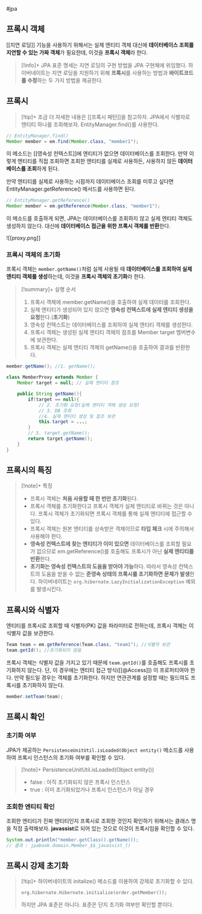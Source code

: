 #jpa 

## 프록시 객체
[[지연 로딩]] 기능을 사용하기 위해서는 실제 엔티티 객체 대신에 **데이터베이스 조회를 지연할 수 있는 가짜 객체**가 필요한데, 이것을 **프록시 객체**라 한다.

> [!info]+ 
> JPA 표준 명세는 지연 로딩의 구현 방법을 JPA 구현체에 위임했다. 하이버네이트는 지연 로딩을 지원하기 위해 **프록시**를 사용하는 방법과 **바이트코드를 수정**하는 두 가지 방법을 제공한다.

## 프록시
> [!tip]+ 
> 조금 더 자세한 내용은 [[프록시 패턴]]을 참고하자.
JPA에서 식별자로 엔티티 하나를 조회해보자. EntityManager.find()를 사용한다.

```java
// EntityManager.find()
Member member = em.find(Member.class, "member1");
```

이 메소드는 [[영속성 컨텍스트]]에 엔티티가 없으면 데이터베이스를 조회한다. 만약 이렇게 엔티티를 직접 조회하면 조회한 엔티티를 실제로 사용하든, 사용하지 않든 **데이터베이스를 조회**하게 된다.

만약 엔티티를 실제로 사용하는 시점까지 데이터베이스 조회를 미루고 싶다면 EntityManager.getReference() 메서드를 사용하면 된다.

```java
// EntityManager.getReference()
Member member = em.getReference(Member.class, "member1");
```

이 메소드를 호출하게 되면, JPA는 데이터베이스를 조회하지 않고 실제 엔티티 객체도 생성하지 않는다. 대신에 **데이터베이스 접근을 위한 프록시 객체를 반환**한다.

![[proxy.png]]

### 프록시 객체의 초기화
프록시 객체는 `member.getName()`처럼 실제 사용될 때 **데이터베이스를 조회하여 실제 엔티티 객체를 생성**하는데, 이것을 **프록시 객체의 초기화**라 한다.

> [!summary]+ 실행 순서
> 1. 프록시 객체에 member.getName()을 호출하여 실제 데이터를 조회한다.
> 2. 실제 엔티티가 생성되어 있지 않으면 **영속성 컨텍스트에 실제 엔티티 생성을 요청**한다.(**초기화**)
> 3. 영속성 컨텍스트는 데이터베이스를 조회하여 실제 엔티티 객체를 생성한다.
> 4. 프록시 객체는 생성된 실제 엔티티 객체의 참조를 Member target 멤버변수에 보관한다.
> 5. 프록시 객체는 실제 엔티티 객체의 getName()을 호출하여 결과를 반환한다.

```java
member.getName(); //1. getName();
```

```java
class MemberProxy extends Member {
	Member target = null; // 실제 엔티티 참조

	public String getName(){
		if(target == null){
			// 2. 초기화 요청(실제 엔티티 객체 생성 요청)
			// 3. DB 조회
			//4. 실제 엔티티 생성 및 참조 보관
			this.target = ...;
		}
		// 5. target.getName();
		return target.getName();
	}
}
```

## 프록시의 특징
> [!note]+ 특징
> + 프록시 객체는 **처음 사용할 때 한 번만 초기화**된다.
> + 프록시 객체를 초기화한다고 프록시 객체가 실제 엔티티로 바뀌는 것은 아니다.
>   프록시 객체가 초기화되면 프록시 객체를 통해 실제 엔티티에 접근할 수 있다.
> + 프록시 객체는 원본 엔티티를 상속받은 객체이므로 **타입 체크** 시에 주의해서 사용해야 한다.
> + **영속성 컨텍스트에 찾는 엔티티가 이미 있으면** 데이터베이스를 조회할 필요가 없으므로 em.getReference()를 호출해도 프록시가 아닌 **실제 엔티티를 반환**한다.
> + **초기화는 영속성 컨텍스트의 도움을 받아야 가능**하다. 
>   따라서 영속성 컨텍스트의 도움을 받을 수 없는 **준영속 상태의 프록시를 초기화하면 문제가 발생**한다. 하이버네이트는 `org.hibernate.LazyInitializationException` 예외를 발생시킨다.

## 프록시와 식별자
엔티티를 프록시로 조회할 때 식별자(PK) 값을 파라미터로 전하는데, 프록시 객체는 이 식별자 값을 보관한다.

```java
Team team = em.getReference(Team.class, "team1"); //식별자 보관
team.getId(); //초기화되지 않음
```

프록시 객체는 식별자 값을 가지고 있기 때문에 `team.getId()`를 호출해도 프록시를 초기화하지 않는다. 단, 이 경우에는 엔티티 접근 방식([[@Access]]) 이 프로퍼티여야 한다. 만약 필드일 경우는 객체를 초기화한다. 하지만 연관관계를 설정할 때는 필드여도 프록시를 초기화하지 않는다.

```java
member.setTeam(team);
```

## 프록시 확인
### 초기화 여부
JPA가 제공하는 `PersistenceUnitUtil.isLoaded(Object entity()` 메소드를 사용하여 프록시 인스턴스의 초기화 여부를 확인할 수 있다.

> [!note]+ PersistenceUnitUtil.isLoaded(Object entity())
> + false : 아직 초기화되지 않은 프록시 인스턴스
> + true : 이미 초기화되었거나 프록시 인스턴스가 아닐 경우

### 조회한 엔티티 확인
조회한 엔티티가 진짜 엔티티인지 프록시로 조회한 것인지 확인하기 위해서는 클래스 명을 직접 출력해보자. **javassist**로 되어 있는 것으로 이것이 프록시임을 확인할 수 있다.

```java
System.out.println("member.getClass().getName());
// 결과 : jpabook.domain.Member_$$_javassist_()
```

## 프록시 강제 초기화
> [!tip]+ 
> 하이버네이트의 initalize() 메소드를 이용하여 강제로 초기화할 수 있다.
> 
> `org.hibernate.Hibernate.initialize(order.getMember());`
> 
> 하지만 JPA 표준은 아니다. 표준은 단지 초기화 여부만 확인할 뿐이다.